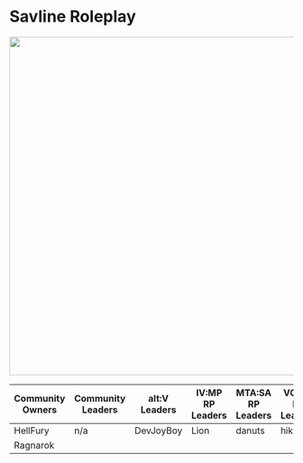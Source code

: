 # Savline Roleplay

<p align="center">
<img width="600" src="https://github.com/savline/presskit/blob/main/rp-banner.png?raw=true">
</p>

<div align="center">
<table>
<thead>
  <tr>
    <th>Community Owners</th>
    <th>Community Leaders</th>
    <th>alt:V Leaders</th>
    <th>IV:MP RP Leaders</th>
    <th>MTA:SA RP Leaders<br</th>
    <th>VC:MP RP Leaders<br</th>
    <th>alt:V RP Developers</th>
    <th>IV:MP RP Developers</th>
    <th>MTA:SA RP Developers</th>
    <th>VC:MP RP Developers</th>
  </tr>
</thead>
<tbody>
  <tr>
    <td>HellFury</td>
    <td>n/a</td>
    <td>DevJoyBoy</td>
    <td>Lion</td>
    <td>danuts</td>
    <td>hiki</td>
    <td>DevJoyBoy</td>
    <td>Lion</td>
    <td>danuts</td>
    <td>hiki</td>
  </tr>
  <tr>
    <td>Ragnarok</td>
    <td></td>
    <td></td>
    <td></td>
    <td></td>
    <td></td>
    <td></td>
    <td>debin</td>
  </tr>
</tbody>
</table>
  </div>
